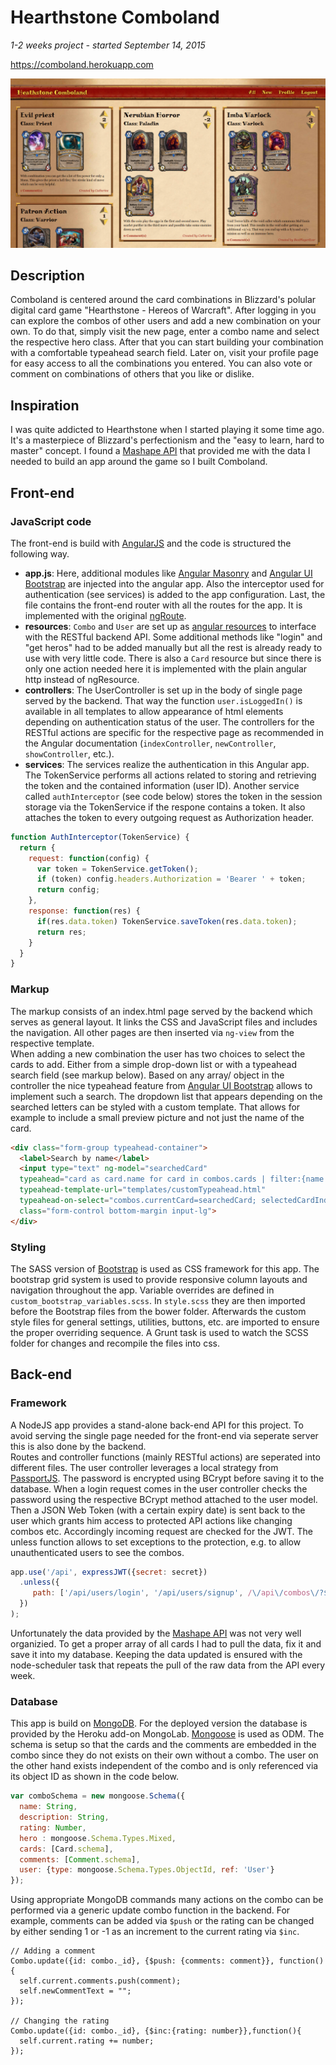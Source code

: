 # Hearthstone Comboland
<i>1-2 weeks project - started September 14, 2015</i>

https://comboland.herokuapp.com

![Screenshot](./public/images/comboland.png)

## Description
Comboland is centered around the card combinations in Blizzard's polular digital card game "Hearthstone - Hereos of Warcraft". After logging in you can explore the combos of other users and add a new combination on your own. To do that, simply visit the new page, enter a combo name and select the respective hero class. After that you can start building your combination with a comfortable typeahead search field. Later on, visit your profile page for easy access to all the combinations you entered. You can also vote or comment on combinations of others that you like or dislike.

## Inspiration
I was quite addicted to Hearthstone when I started playing it some time ago. It's a masterpiece of Blizzard's perfectionism and the "easy to learn, hard to master" concept. I found a <a href="https://www.mashape.com/omgvamp/hearthstone" target="_blanck">Mashape API</a> that provided me with the data I needed to build an app around the game so I built Comboland.

## Front-end
### JavaScript code
The front-end is build with <a href="https://angularjs.org/" target="_blanck">AngularJS</a> and the code is structured the following way.

* __app.js__: Here, additional modules like <a href="https://github.com/passy/angular-masonry" target="_blanck">Angular Masonry</a> and <a href="https://angular-ui.github.io/bootstrap/" target="_blanck">Angular UI Bootstrap</a> are injected into the angular app. Also the interceptor used for authentication (see services) is added to the app configuration. Last, the file contains the front-end router with all the routes for the app. It is implemented with the original <a href="https://docs.angularjs.org/api/ngRoute" target="_blanck">ngRoute</a>.
* __resources__: `Combo` and `User` are set up as <a href="https://docs.angularjs.org/api/ngResource/service/$resource" target="_blanck">angular resources</a> to interface with the RESTful backend API. Some additional methods like "login" and "get heros" had to be added manually but all the rest is already ready to use with very little code. There is also a `Card` resource but since there is only one action needed here it is implemented with the plain angular http instead of ngResource.
* __controllers__: The UserController is set up in the body of single page served by the backend. That way the function `user.isLoggedIn()` is available in all templates to allow appearance of html elements depending on authentication status of the user. The controllers for the RESTful actions are specific for the respective page as recommended in the Angular documentation (`indexController`, `newController`, `showController`, etc.).
* __services__: The services realize the authentication in this Angular app. The TokenService performs all actions related to storing and retrieving the token and the contained information (user ID). Another service called `authInterceptor` (see code below) stores the token in the session storage via the TokenService if the respone contains a token. It also attaches the token to every outgoing request as Authorization header.

```javascript
function AuthInterceptor(TokenService) {
  return {    
    request: function(config) {
      var token = TokenService.getToken();
      if (token) config.headers.Authorization = 'Bearer ' + token;
      return config;
    },
    response: function(res) {
      if(res.data.token) TokenService.saveToken(res.data.token);
      return res;
    }
  }
}
```

### Markup
The markup consists of an index.html page served by the backend which serves as general layout. It links the CSS and JavaScript files and includes the navigation. All other pages are then inserted via `ng-view` from the respective template.<br>
When adding a new combination the user has two choices to select the cards to add. Either from a simple drop-down list or with a typeahead search field (see markup below). Based on any array/ object in the controller the nice typeahead feature from <a href="https://angular-ui.github.io/bootstrap/" target="_blanck">Angular UI Bootstrap</a> allows to implement such a search. The dropdown list that appears depending on the searched letters can be styled with a custom template. That allows for example to include a small preview picture and not just the name of the card.

```html
<div class="form-group typeahead-container">
  <label>Search by name</label>
  <input type="text" ng-model="searchedCard" 
  typeahead="card as card.name for card in combos.cards | filter:{name:$viewValue} | limitTo:8" 
  typeahead-template-url="templates/customTypeahead.html"
  typeahead-on-select="combos.currentCard=searchedCard; selectedCardIndex='';" 
  class="form-control bottom-margin input-lg">
</div>
```

### Styling
The SASS version of <a href="#" target="_blanck">Bootstrap</a> is used as CSS framework for this app. The bootstrap grid system is used to provide responsive column layouts and navigation throughout the app. Variable overrides are defined in `custom_bootstrap_variables.scss`. In `style.scss` they are then imported before the Bootstrap files from the bower folder. Afterwards the custom style files for general settings, utilities, buttons, etc. are imported to ensure the proper overriding sequence. A Grunt task is used to watch the SCSS folder for changes and recompile the files into css.

## Back-end
### Framework
A NodeJS app provides a stand-alone back-end API for this project. To avoid serving the single page needed for the front-end via seperate server this is also done by the backend.<br>
Routes and controller functions (mainly RESTful actions) are seperated into different files. The user controller leverages a local strategy from <a href="http://passportjs.org" target="_blanck">PassportJS</a>. The password is encrypted using BCrypt before saving it to the database. When a login request comes in the user controller checks the password using the respective BCrypt method attached to the user model. Then a JSON Web Token (with a certain expiry date) is sent back to the user which grants him access to protected API actions like changing combos etc. Accordingly incoming request are checked for the JWT. The unless function allows to set exceptions to the protection, e.g. to allow unauthenticated users to see the combos.
```javascript
app.use('/api', expressJWT({secret: secret})
  .unless({
     path: ['/api/users/login', '/api/users/signup', /\/api\/combos\/?$/]
  })
);
```

Unfortunately the data provided by the <a href="https://www.mashape.com/omgvamp/hearthstone" target="_blanck">Mashape API</a> was not very well organizied. To get a proper array of all cards I had to pull the data, fix it and save it into my database. Keeping the data updated is ensured with the node-scheduler task that repeats the pull of the raw data from the API every week.

### Database
This app is build on <a href="https://www.mongodb.org" target="_blanck">MongoDB</a>. For the deployed version the database is provided by the Heroku add-on MongoLab. <a href="http://mongoosejs.com/" target="_blanck">Mongoose</a> is used as ODM. The schema is setup so that the cards and the comments are embedded in the combo since they do not exists on their own without a combo. The user on the other hand exists independent of the combo and is only referenced via its object ID as shown in the code below.
```javascript
var comboSchema = new mongoose.Schema({
  name: String,
  description: String,
  rating: Number,
  hero : mongoose.Schema.Types.Mixed,
  cards: [Card.schema],
  comments: [Comment.schema],
  user: {type: mongoose.Schema.Types.ObjectId, ref: 'User'}
});
```

Using appropriate MongoDB commands many actions on the combo can be performed via a generic update combo function in the backend. For example, comments can be added via `$push` or the rating can be changed by either sending 1 or -1 as an increment to the current rating via `$inc`.

```
// Adding a comment
Combo.update({id: combo._id}, {$push: {comments: comment}}, function(){
  self.current.comments.push(comment);
  self.newCommentText = "";
});

// Changing the rating
Combo.update({id: combo._id}, {$inc:{rating: number}},function(){
  self.current.rating += number;
});
```
